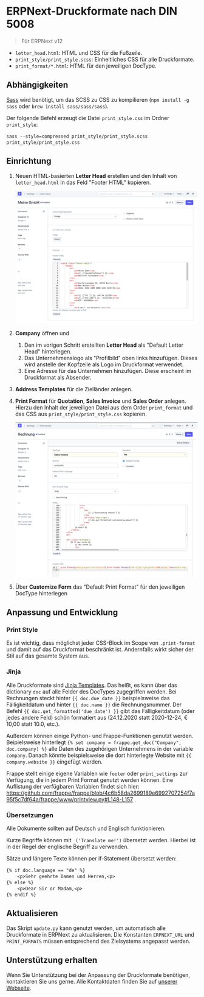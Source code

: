 # ERPNext-Druckformate nach DIN 5008

> Für ERPNext v12

* `letter_head.html`: HTML und CSS für die Fußzeile.
* `print_style/print_style.scss`: Einheitliches CSS für alle Druckformate.
* `print_format/*.html`: HTML für den jeweiligen DocType.

## Abhängigkeiten

[Sass](https://sass-lang.com/install) wird benötigt, um das SCSS zu CSS zu kompilieren (`npm install -g sass` oder `brew install sass/sass/sass`).

Der folgende Befehl erzeugt die Datei `print_style.css` im Ordner `print_style`:

```
sass --style=compressed print_style/print_style.scss print_style/print_style.css
```

## Einrichtung

1. Neuen HTML-basierten **Letter Head** erstellen und den Inhalt von `letter_head.html` in das Feld "Footer HTML" kopieren.

    ![Letter Head](docs/letter_head.png)

2. **Company** öffnen und

   1. Den im vorigen Schritt erstellten **Letter Head** als "Default Letter Head" hinterlegen.
   2. Das Unternehmenslogo als "Profilbild" oben links hinzufügen. Dieses wird anstelle der Kopfzeile als Logo im Druckformat verwendet.
   3. Eine Adresse für das Unternehmen hinzufügen. Diese erscheint im Druckformat als Absender.

3. **Address Templates** für die Zielländer anlegen.
4. **Print Format** für **Quotation**, **Sales Invoice** und **Sales Order** anlegen. Hierzu den Inhalt der jeweiligen Datei aus dem Order `print_format` und das CSS aus `print_style/print_style.css` kopieren.

    ![Print Format](docs/print_format.png)

5. Über **Customize Form** das "Default Print Format" für den jeweiligen DocType hinterlegen


## Anpassung und Entwicklung

### Print Style

Es ist wichtig, dass möglichst jeder CSS-Block im Scope von `.print-format` und damit auf das Druckformat beschränkt ist. Andernfalls wirkt sicher der Stil auf das gesamte System aus.

### Jinja

Alle Druckformate sind [Jinja Templates](https://jinja.palletsprojects.com/en/2.11.x/templates/). Das heißt, es kann über das dictionary `doc` auf alle Felder des DocTypes zugegriffen werden. Bei Rechnungen steckt hinter `{{ doc.due_date }}` beispielsweise das Fälligkeitdatum und hinter `{{ doc.name }}` die Rechnungsnummer. Der Befehl `{{ doc.get_formatted('due_date') }}` gibt das Fälligkeitdatum (oder jedes andere Feld) schön formatiert aus (24.12.2020 statt 2020-12-24, € 10,00 statt 10.0, etc.).

Außerdem können einige Python- und Frappe-Funktionen genutzt werden. Beipielsweise hinterlegt `{% set company = frappe.get_doc("Company", doc.company) %}` alle Daten des zugehörigen Unternehmens in der variable `company`. Danach könnte beispielsweise die dort hinterlegte Website mit `{{ company.website }}` eingefügt werden.

Frappe stellt einige eigene Variablen wie `footer` oder `print_settings` zur Verfügung, die in jedem Print Format genutzt werden können. Eine Auflistung der verfügbaren Variablen findet sich hier: https://github.com/frappe/frappe/blob/4c6b58da2699189e6992707254f7a95f5c7df64a/frappe/www/printview.py#L148-L157 .

### Übersetzungen

Alle Dokumente sollten auf Deutsch und Englisch funktionieren.

Kurze Begriffe können mit `_('Translate me!')` übersetzt werden. Hierbei ist in der Regel der englische Begriff zu verwenden.

Sätze und längere Texte können per if-Statement übersetzt werden:

```jinja
{% if doc.language == "de" %}
    <p>Sehr geehrte Damen und Herren,<p>
{% else %}
    <p>Dear Sir or Madam,<p>
{% endif %}
```

## Aktualisieren

Das Skript `update.py` kann genutzt werden, um automatisch alle Druckformate in ERPNext zu aktualisieren. Die Konstanten `ERPNEXT_URL` und `PRINT_FORMATS` müssen entsprechend des Zielsystems angepasst werden.

## Unterstützung erhalten

Wenn Sie Unterstützung bei der Anpassung der Druckformate benötigen, kontaktieren Sie uns gerne. Alle Kontaktdaten finden Sie auf [unserer Webseite](https://alyf.de).
